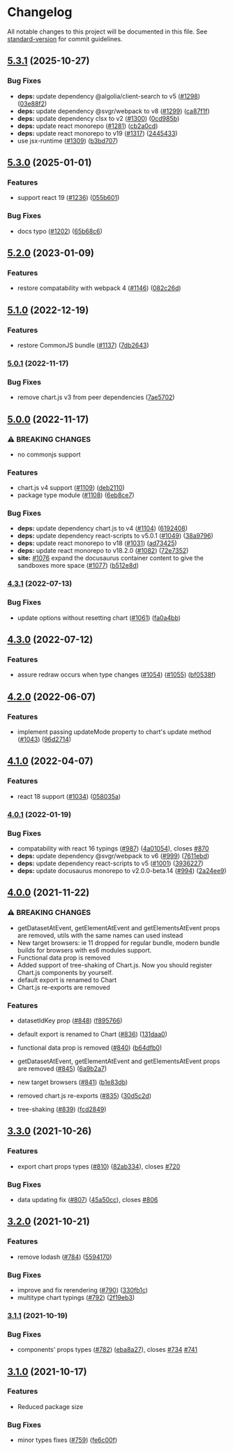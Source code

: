 # Changelog

All notable changes to this project will be documented in this file. See [standard-version](https://github.com/conventional-changelog/standard-version) for commit guidelines.

## [5.3.1](https://github.com/reactchartjs/react-chartjs-2/compare/v5.3.0...v5.3.1) (2025-10-27)

### Bug Fixes

* **deps:** update dependency @algolia/client-search to v5 ([#1298](https://github.com/reactchartjs/react-chartjs-2/issues/1298)) ([03e88f2](https://github.com/reactchartjs/react-chartjs-2/commit/03e88f2f29eea21cbbaa898cc95cdfc993f4d3f7))
* **deps:** update dependency @svgr/webpack to v8 ([#1299](https://github.com/reactchartjs/react-chartjs-2/issues/1299)) ([ca87f1f](https://github.com/reactchartjs/react-chartjs-2/commit/ca87f1f4b71b2ca01d63bcf9da29a2a1839eac02))
* **deps:** update dependency clsx to v2 ([#1300](https://github.com/reactchartjs/react-chartjs-2/issues/1300)) ([0cd985b](https://github.com/reactchartjs/react-chartjs-2/commit/0cd985b0d4f8011d3820716d80dffb96cc2a1441))
* **deps:** update react monorepo ([#1281](https://github.com/reactchartjs/react-chartjs-2/issues/1281)) ([cb2a0cd](https://github.com/reactchartjs/react-chartjs-2/commit/cb2a0cd3237b7d1631e8f72c4d036629a392864b))
* **deps:** update react monorepo to v19 ([#1317](https://github.com/reactchartjs/react-chartjs-2/issues/1317)) ([2445433](https://github.com/reactchartjs/react-chartjs-2/commit/2445433d4749a8ff6fad82a73f23693ccd93d783))
* use jsx-runtime ([#1309](https://github.com/reactchartjs/react-chartjs-2/issues/1309)) ([b3bd707](https://github.com/reactchartjs/react-chartjs-2/commit/b3bd707cdcf7793454775365468973f7ed795beb))

## [5.3.0](https://github.com/reactchartjs/react-chartjs-2/compare/v5.2.0...v5.3.0) (2025-01-01)


### Features

* support react 19 ([#1236](https://github.com/reactchartjs/react-chartjs-2/issues/1236)) ([055b601](https://github.com/reactchartjs/react-chartjs-2/commit/055b601f22da8aac8c04a37cba16d48d8e4914ee))


### Bug Fixes

* docs typo ([#1202](https://github.com/reactchartjs/react-chartjs-2/issues/1202)) ([65b68c6](https://github.com/reactchartjs/react-chartjs-2/commit/65b68c6cf177fb98636876af3b0b96ffcd0ce483))

## [5.2.0](https://github.com/reactchartjs/react-chartjs-2/compare/v5.1.0...v5.2.0) (2023-01-09)


### Features

* restore compatability with webpack 4 ([#1146](https://github.com/reactchartjs/react-chartjs-2/issues/1146)) ([082c26d](https://github.com/reactchartjs/react-chartjs-2/commit/082c26d559f210af7c55c31a826fe4821a429700))

## [5.1.0](https://github.com/reactchartjs/react-chartjs-2/compare/v5.0.1...v5.1.0) (2022-12-19)


### Features

* restore CommonJS bundle ([#1137](https://github.com/reactchartjs/react-chartjs-2/issues/1137)) ([7db2643](https://github.com/reactchartjs/react-chartjs-2/commit/7db264337200c999bc987e0e288df08ef7813ee3))

### [5.0.1](https://github.com/reactchartjs/react-chartjs-2/compare/v5.0.0...v5.0.1) (2022-11-17)


### Bug Fixes

* remove chart.js v3 from peer dependencies ([7ae5702](https://github.com/reactchartjs/react-chartjs-2/commit/7ae57023783f4c64210119f0447bd1c0e1ba92e9))

## [5.0.0](https://github.com/reactchartjs/react-chartjs-2/compare/v4.3.1...v5.0.0) (2022-11-17)


### ⚠ BREAKING CHANGES

* no commonjs support

### Features

* chart.js v4 support ([#1109](https://github.com/reactchartjs/react-chartjs-2/issues/1109)) ([deb2110](https://github.com/reactchartjs/react-chartjs-2/commit/deb211084757225e3ddb2574b567e805ba7eeeb6))
* package type module ([#1108](https://github.com/reactchartjs/react-chartjs-2/issues/1108)) ([6eb8ce7](https://github.com/reactchartjs/react-chartjs-2/commit/6eb8ce7f23654e46d17aedc104375112b2f2a955))


### Bug Fixes

* **deps:** update dependency chart.js to v4 ([#1104](https://github.com/reactchartjs/react-chartjs-2/issues/1104)) ([6192408](https://github.com/reactchartjs/react-chartjs-2/commit/61924087de28a7ee0bba6f61c50a0bde362b662c))
* **deps:** update dependency react-scripts to v5.0.1 ([#1049](https://github.com/reactchartjs/react-chartjs-2/issues/1049)) ([38a9796](https://github.com/reactchartjs/react-chartjs-2/commit/38a9796f1cefa63390d4eaf3eec960c77fe78d34))
* **deps:** update react monorepo to v18 ([#1031](https://github.com/reactchartjs/react-chartjs-2/issues/1031)) ([ad73425](https://github.com/reactchartjs/react-chartjs-2/commit/ad734256e173353222995b4edfbf7a8ad0dc96f3))
* **deps:** update react monorepo to v18.2.0 ([#1082](https://github.com/reactchartjs/react-chartjs-2/issues/1082)) ([72e7352](https://github.com/reactchartjs/react-chartjs-2/commit/72e7352fcdff182465bfdcd6a7f6c4579d062d01))
* **site:** [#1076](https://github.com/reactchartjs/react-chartjs-2/issues/1076) expand the docusaurus container content to give the sandboxes more space ([#1077](https://github.com/reactchartjs/react-chartjs-2/issues/1077)) ([b512e8d](https://github.com/reactchartjs/react-chartjs-2/commit/b512e8dc130e28c1284be77d4ef6c3a788b9e262))

### [4.3.1](https://github.com/reactchartjs/react-chartjs-2/compare/v4.3.0...v4.3.1) (2022-07-13)


### Bug Fixes

* update options without resetting chart ([#1061](https://github.com/reactchartjs/react-chartjs-2/issues/1061)) ([fa0a4bb](https://github.com/reactchartjs/react-chartjs-2/commit/fa0a4bbdb3d85735db289494c4bdf1da083a51da))

## [4.3.0](https://github.com/reactchartjs/react-chartjs-2/compare/v4.2.0...v4.3.0) (2022-07-12)


### Features

* assure redraw occurs when type changes ([#1054](https://github.com/reactchartjs/react-chartjs-2/issues/1054)) ([#1055](https://github.com/reactchartjs/react-chartjs-2/issues/1055)) ([bf0538f](https://github.com/reactchartjs/react-chartjs-2/commit/bf0538fd953ee878659d0b5647676fbfda460c76))

## [4.2.0](https://github.com/reactchartjs/react-chartjs-2/compare/v4.1.0...v4.2.0) (2022-06-07)


### Features

* implement passing updateMode property to chart's update method ([#1043](https://github.com/reactchartjs/react-chartjs-2/issues/1043)) ([96d2714](https://github.com/reactchartjs/react-chartjs-2/commit/96d2714c3df88346152a1b66b8fe729d43151e40))

## [4.1.0](https://github.com/reactchartjs/react-chartjs-2/compare/v4.0.1...v4.1.0) (2022-04-07)


### Features

* react 18 support ([#1034](https://github.com/reactchartjs/react-chartjs-2/issues/1034)) ([058035a](https://github.com/reactchartjs/react-chartjs-2/commit/058035a3e2da17ad9ee0c9f50793da3aaefb3913))

### [4.0.1](https://github.com/reactchartjs/react-chartjs-2/compare/v4.0.0...v4.0.1) (2022-01-19)


### Bug Fixes

* compatability with react 16 typings ([#987](https://github.com/reactchartjs/react-chartjs-2/issues/987)) ([4a01054](https://github.com/reactchartjs/react-chartjs-2/commit/4a010540ac01b1e4b299705ddd93f412df4875d1)), closes [#870](https://github.com/reactchartjs/react-chartjs-2/issues/870)
* **deps:** update dependency @svgr/webpack to v6 ([#999](https://github.com/reactchartjs/react-chartjs-2/issues/999)) ([7611ebd](https://github.com/reactchartjs/react-chartjs-2/commit/7611ebdbdbf4e91991b1a15d393fbadf2de01246))
* **deps:** update dependency react-scripts to v5 ([#1001](https://github.com/reactchartjs/react-chartjs-2/issues/1001)) ([3936227](https://github.com/reactchartjs/react-chartjs-2/commit/3936227b4e6865bbd20419af4a5b0b49561f608c))
* **deps:** update docusaurus monorepo to v2.0.0-beta.14 ([#994](https://github.com/reactchartjs/react-chartjs-2/issues/994)) ([2a24ee9](https://github.com/reactchartjs/react-chartjs-2/commit/2a24ee92203c703d16c3784eccb0011b5b870802))

## [4.0.0](https://github.com/reactchartjs/react-chartjs-2/compare/v3.3.0...v4.0.0) (2021-11-22)


### ⚠ BREAKING CHANGES

* getDatasetAtEvent, getElementAtEvent and getElementsAtEvent props are removed,
utils with the same names can used instead
* New target browsers: ie 11 dropped for regular bundle, modern bundle builds for
browsers with es6 modules support.
* Functional data prop is removed
* Added support of tree-shaking of Chart.js. Now you should register Chart.js
components by yourself.
* default export is renamed to Chart
* Chart.js re-exports are removed

### Features

* datasetIdKey prop ([#848](https://github.com/reactchartjs/react-chartjs-2/issues/848)) ([f895766](https://github.com/reactchartjs/react-chartjs-2/commit/f895766f012c0d3781d75b5f83adc6dbc8de0b03))


* default export is renamed to Chart ([#836](https://github.com/reactchartjs/react-chartjs-2/issues/836)) ([131daa0](https://github.com/reactchartjs/react-chartjs-2/commit/131daa008d3a3c280ba9e751c67ca926708b60e4))
* functional data prop is removed ([#840](https://github.com/reactchartjs/react-chartjs-2/issues/840)) ([b64dfb0](https://github.com/reactchartjs/react-chartjs-2/commit/b64dfb0430bf5817a5f8b8708551934ad426921e))
* getDatasetAtEvent, getElementAtEvent and getElementsAtEvent props are removed ([#845](https://github.com/reactchartjs/react-chartjs-2/issues/845)) ([6a9b2a7](https://github.com/reactchartjs/react-chartjs-2/commit/6a9b2a7527d23e7409c9273ad32eb100122ffb51))
* new target browsers ([#841](https://github.com/reactchartjs/react-chartjs-2/issues/841)) ([b1e83db](https://github.com/reactchartjs/react-chartjs-2/commit/b1e83db599e7f9b832c2fe1942b5e5f296730dd9))
* removed chart.js re-exports ([#835](https://github.com/reactchartjs/react-chartjs-2/issues/835)) ([30d5c2d](https://github.com/reactchartjs/react-chartjs-2/commit/30d5c2d457eae0b1142ea4ffb6eff8f583b60817))
* tree-shaking ([#839](https://github.com/reactchartjs/react-chartjs-2/issues/839)) ([fcd2849](https://github.com/reactchartjs/react-chartjs-2/commit/fcd2849037bb01d2eeadbfbc90c90054eb620d4c))

## [3.3.0](https://github.com/reactchartjs/react-chartjs-2/compare/v3.2.0...v3.3.0) (2021-10-26)


### Features

* export chart props types ([#810](https://github.com/reactchartjs/react-chartjs-2/issues/810)) ([82ab334](https://github.com/reactchartjs/react-chartjs-2/commit/82ab334c62939fb4924ed6021502fccfea29a5a2)), closes [#720](https://github.com/reactchartjs/react-chartjs-2/issues/720)


### Bug Fixes

* data updating fix ([#807](https://github.com/reactchartjs/react-chartjs-2/issues/807)) ([45a50cc](https://github.com/reactchartjs/react-chartjs-2/commit/45a50cc46196ce64088a463b6f3b384a6c98eb06)), closes [#806](https://github.com/reactchartjs/react-chartjs-2/issues/806)

## [3.2.0](https://github.com/reactchartjs/react-chartjs-2/compare/v3.1.1...v3.2.0) (2021-10-21)


### Features

* remove lodash ([#784](https://github.com/reactchartjs/react-chartjs-2/issues/784)) ([5594170](https://github.com/reactchartjs/react-chartjs-2/commit/559417024ef2fb34005727ff16d8fae8615cb071))


### Bug Fixes

* improve and fix rerendering ([#790](https://github.com/reactchartjs/react-chartjs-2/issues/790)) ([330fb1c](https://github.com/reactchartjs/react-chartjs-2/commit/330fb1cf0913bdbacda5ef755fb58c79482e1ea2))
* multitype chart typings ([#792](https://github.com/reactchartjs/react-chartjs-2/issues/792)) ([2f19eb3](https://github.com/reactchartjs/react-chartjs-2/commit/2f19eb3eba9681f383ca23e7a3a1f1c581c89061))

### [3.1.1](https://github.com/reactchartjs/react-chartjs-2/compare/v3.1.0...v3.1.1) (2021-10-19)


### Bug Fixes

* components' props types ([#782](https://github.com/reactchartjs/react-chartjs-2/issues/782)) ([eba8a27](https://github.com/reactchartjs/react-chartjs-2/commit/eba8a2794bb802dacc395a450110af8765fea868)), closes [#734](https://github.com/reactchartjs/react-chartjs-2/issues/734) [#741](https://github.com/reactchartjs/react-chartjs-2/issues/741)

## [3.1.0](https://github.com/reactchartjs/react-chartjs-2/compare/v2.4.0...v3.1.0) (2021-10-17)


### Features

* Reduced package size


### Bug Fixes

* minor types fixes ([#759](https://github.com/reactchartjs/react-chartjs-2/issues/759)) ([fe6c00f](https://github.com/reactchartjs/react-chartjs-2/commit/fe6c00f05cdc3099a66a7ac0c05fb5e6f216209a))
